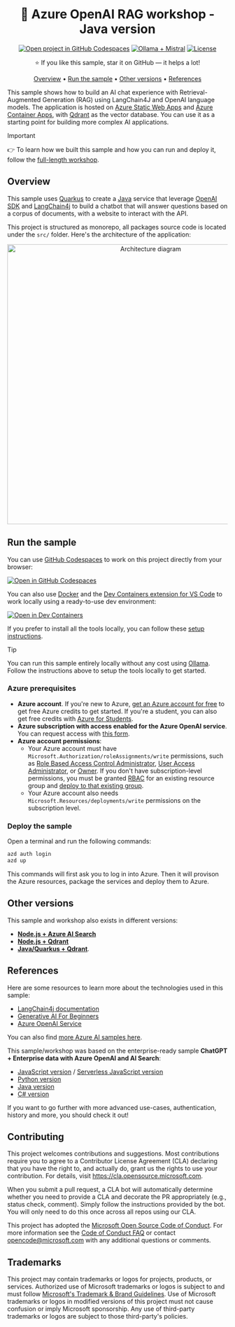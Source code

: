 <!-- prettier-ignore -->
<div align="center">

# 🤖 Azure OpenAI RAG workshop - Java version

[![Open project in GitHub Codespaces](https://img.shields.io/badge/Codespaces-Open-blue?style=flat-square&logo=github)](https://codespaces.new/Azure-Samples/azure-openai-rag-workshop-java?hide_repo_select=true&ref=main&quickstart=true)
[![Ollama + Mistral](https://img.shields.io/badge/Ollama-Mistral-ff7000?style=flat-square)](https://ollama.com/library/mistral)
[![License](https://img.shields.io/badge/License-MIT-yellow?style=flat-square)](LICENSE)

:star: If you like this sample, star it on GitHub — it helps a lot!

[Overview](#overview) • [Run the sample](#run-the-sample) • [Other versions](#other-versions) • [References](#references)

</div>

This sample shows how to build an AI chat experience with Retrieval-Augmented Generation (RAG) using LangChain4J and OpenAI language models. The application is hosted on [Azure Static Web Apps](https://learn.microsoft.com/azure/static-web-apps/overview) and [Azure Container Apps](https://learn.microsoft.com/azure/container-apps/overview), with [Qdrant](https://qdrant.tech/) as the vector database. You can use it as a starting point for building more complex AI applications.

> [!IMPORTANT]
> 👉 To learn how we built this sample and how you can run and deploy it, follow the [full-length workshop](https://aka.ms/ws/openai-rag-quarkus).

## Overview

This sample uses [Quarkus](https://quarkus.io/) to create a [Java](https://openjdk.org/) service that leverage [OpenAI SDK](https://platform.openai.com/docs/libraries/) and [LangChain4j](https://github.com/langchain4j/langchain4j) to build a chatbot that will answer questions based on a corpus of documents, with a website to interact with the API.

This project is structured as monorepo, all packages source code is located under the `src/` folder.
Here's the architecture of the application:

<div align="center">
  <img src="./docs/assets/architecture.png" alt="Architecture diagram" width="640px" />
</div>

## Run the sample

You can use [GitHub Codespaces](https://github.com/features/codespaces) to work on this project directly from your browser:

[![Open in GitHub Codespaces](https://img.shields.io/badge/Codespaces-Open-blue?style=flat-square&logo=github)](https://codespaces.new/Azure-Samples/azure-openai-rag-workshop-java?hide_repo_select=true&ref=main&quickstart=true)

You can also use [Docker](https://www.docker.com/products/docker-desktop) and the [Dev Containers extension for VS Code](https://aka.ms/vscode/ext/devcontainer) to work locally using a ready-to-use dev environment:

[![Open in Dev Containers](https://img.shields.io/static/v1?style=flat-square&label=Dev%20Containers&message=Open&color=blue&logo=visualstudiocode)](https://vscode.dev/redirect?url=vscode://ms-vscode-remote.remote-containers/cloneInVolume?url=https://github.com/Azure-Samples/azure-openai-rag-workshop-java)

If you prefer to install all the tools locally, you can follow these [setup instructions](https://aka.ms/ws?src=gh%3AAzure-Samples%2Fazure-openai-rag-workshop-java%2Fdocs%2Fworkshop-java-quarkus.md&step=2#optional-working-locally-without-the-dev-container).

> [!TIP]
> You can run this sample entirely locally without any cost using [Ollama](https://ollama.com/). Follow the instructions above to setup the tools locally to get started.

### Azure prerequisites

- **Azure account**. If you're new to Azure, [get an Azure account for free](https://azure.microsoft.com/free) to get free Azure credits to get started. If you're a student, you can also get free credits with [Azure for Students](https://aka.ms/azureforstudents).
- **Azure subscription with access enabled for the Azure OpenAI service**. You can request access with [this form](https://aka.ms/oaiapply).
- **Azure account permissions**:
  - Your Azure account must have `Microsoft.Authorization/roleAssignments/write` permissions, such as [Role Based Access Control Administrator](https://learn.microsoft.com/azure/role-based-access-control/built-in-roles#role-based-access-control-administrator-preview), [User Access Administrator](https://learn.microsoft.com/azure/role-based-access-control/built-in-roles#user-access-administrator), or [Owner](https://learn.microsoft.com/azure/role-based-access-control/built-in-roles#owner). If you don't have subscription-level permissions, you must be granted [RBAC](https://learn.microsoft.com/azure/role-based-access-control/built-in-roles#role-based-access-control-administrator-preview) for an existing resource group and [deploy to that existing group](docs/deploy_existing.md#resource-group).
  - Your Azure account also needs `Microsoft.Resources/deployments/write` permissions on the subscription level.

### Deploy the sample

Open a terminal and run the following commands:

```bash
azd auth login
azd up
```

This commands will first ask you to log in into Azure. Then it will provison the Azure resources, package the services and deploy them to Azure.

## Other versions

This sample and workshop also exists in different versions:

- [**Node.js + Azure AI Search**](https://aka.ms/ws/openai-rag)
- [**Node.js + Qdrant**](https://aka.ms/ws/openai-rag-qdrant)
- [**Java/Quarkus + Qdrant**](https://aka.ms/ws/openai-rag-quarkus).

## References

Here are some resources to learn more about the technologies used in this sample:

- [LangChain4j documentation](https://docs.langchain4j.dev/)
- [Generative AI For Beginners](https://github.com/microsoft/generative-ai-for-beginners)
- [Azure OpenAI Service](https://learn.microsoft.com/azure/ai-services/openai/overview)

You can also find [more Azure AI samples here](https://github.com/Azure-Samples/azureai-samples).

This sample/workshop was based on the enterprise-ready sample **ChatGPT + Enterprise data with Azure OpenAI and AI Search**:
- [JavaScript version](https://github.com/Azure-Samples/azure-search-openai-javascript) / [Serverless JavaScript version](https://github.com/Azure-Samples/serverless-chat-langchainjs)
- [Python version](https://github.com/Azure-Samples/azure-search-openai-demo/)
- [Java version](https://github.com/Azure-Samples/azure-search-openai-demo-java)
- [C# version](https://github.com/Azure-Samples/azure-search-openai-demo-csharp)

If you want to go further with more advanced use-cases, authentication, history and more, you should check it out!

## Contributing

This project welcomes contributions and suggestions. Most contributions require you to agree to a
Contributor License Agreement (CLA) declaring that you have the right to, and actually do, grant us
the rights to use your contribution. For details, visit https://cla.opensource.microsoft.com.

When you submit a pull request, a CLA bot will automatically determine whether you need to provide
a CLA and decorate the PR appropriately (e.g., status check, comment). Simply follow the instructions
provided by the bot. You will only need to do this once across all repos using our CLA.

This project has adopted the [Microsoft Open Source Code of Conduct](https://opensource.microsoft.com/codeofconduct/).
For more information see the [Code of Conduct FAQ](https://opensource.microsoft.com/codeofconduct/faq/) or
contact [opencode@microsoft.com](mailto:opencode@microsoft.com) with any additional questions or comments.

## Trademarks

This project may contain trademarks or logos for projects, products, or services. Authorized use of Microsoft
trademarks or logos is subject to and must follow
[Microsoft's Trademark & Brand Guidelines](https://www.microsoft.com/en-us/legal/intellectualproperty/trademarks/usage/general).
Use of Microsoft trademarks or logos in modified versions of this project must not cause confusion or imply Microsoft sponsorship.
Any use of third-party trademarks or logos are subject to those third-party's policies.
